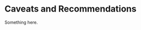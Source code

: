[title]: # (Caveats and Recommendations)
[tags]: # (XXX)
[priority]: # (5577)
# Caveats and Recommendations
Something here.
